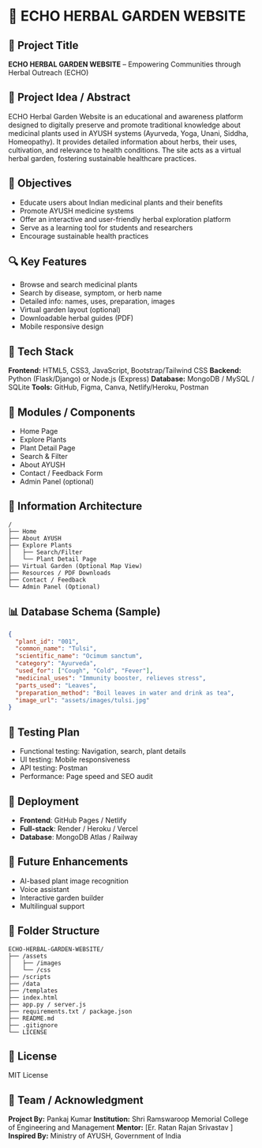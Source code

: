 
# 🌿 ECHO HERBAL GARDEN WEBSITE

## 📌 Project Title

**ECHO HERBAL GARDEN WEBSITE** – Empowering Communities through Herbal Outreach (ECHO)

## 🧠 Project Idea / Abstract

ECHO Herbal Garden Website is an educational and awareness platform designed to digitally preserve and promote traditional knowledge about medicinal plants used in AYUSH systems (Ayurveda, Yoga, Unani, Siddha, Homeopathy). It provides detailed information about herbs, their uses, cultivation, and relevance to health conditions. The site acts as a virtual herbal garden, fostering sustainable healthcare practices.

## 🎯 Objectives

* Educate users about Indian medicinal plants and their benefits
* Promote AYUSH medicine systems
* Offer an interactive and user-friendly herbal exploration platform
* Serve as a learning tool for students and researchers
* Encourage sustainable health practices

## 🔍 Key Features

* Browse and search medicinal plants
* Search by disease, symptom, or herb name
* Detailed info: names, uses, preparation, images
* Virtual garden layout (optional)
* Downloadable herbal guides (PDF)
* Mobile responsive design

## 🧱 Tech Stack

**Frontend:** HTML5, CSS3, JavaScript, Bootstrap/Tailwind CSS
**Backend:** Python (Flask/Django) or Node.js (Express)
**Database:** MongoDB / MySQL / SQLite
**Tools:** GitHub, Figma, Canva, Netlify/Heroku, Postman

## 🧩 Modules / Components

* Home Page
* Explore Plants
* Plant Detail Page
* Search & Filter
* About AYUSH
* Contact / Feedback Form
* Admin Panel (optional)

## 🧭 Information Architecture

```
/
├── Home
├── About AYUSH
├── Explore Plants
│   ├── Search/Filter
│   └── Plant Detail Page
├── Virtual Garden (Optional Map View)
├── Resources / PDF Downloads
├── Contact / Feedback
└── Admin Panel (Optional)
```

## 📊 Database Schema (Sample)

```json
{
  "plant_id": "001",
  "common_name": "Tulsi",
  "scientific_name": "Ocimum sanctum",
  "category": "Ayurveda",
  "used_for": ["Cough", "Cold", "Fever"],
  "medicinal_uses": "Immunity booster, relieves stress",
  "parts_used": "Leaves",
  "preparation_method": "Boil leaves in water and drink as tea",
  "image_url": "assets/images/tulsi.jpg"
}
```

## 🧪 Testing Plan

* Functional testing: Navigation, search, plant details
* UI testing: Mobile responsiveness
* API testing: Postman
* Performance: Page speed and SEO audit

## 🚀 Deployment

* **Frontend**: GitHub Pages / Netlify
* **Full-stack**: Render / Heroku / Vercel
* **Database**: MongoDB Atlas / Railway

## 🔮 Future Enhancements

* AI-based plant image recognition
* Voice assistant
* Interactive garden builder
* Multilingual support

## 📂 Folder Structure

```
ECHO-HERBAL-GARDEN-WEBSITE/
├── /assets
│   ├── /images
│   └── /css
├── /scripts
├── /data
├── /templates
├── index.html
├── app.py / server.js
├── requirements.txt / package.json
├── README.md
├── .gitignore
└── LICENSE
```

## 📄 License

MIT License

## 🙌 Team / Acknowledgment

**Project By:** Pankaj Kumar
**Institution:** Shri Ramswaroop Memorial College of Engineering and Management
**Mentor:** \[Er. Ratan Rajan Srivastav ]
**Inspired By:** Ministry of AYUSH, Government of India
